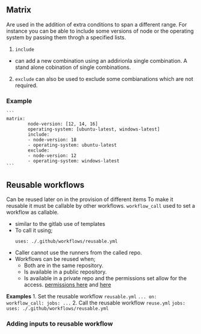 ## Matrix
Are used in the addition of extra conditions to span a different range. For instance you can be able to include some versions of node or the operating system by passing them throgh a specified lists.
1. `include`
- can add a new combination using an addirionla single combination. A stand alone cobination of single combinations.
2. `exclude` can also be used to exclude some combianations which are not required.
### Example
    ```
    matrix:
            node-version: [12, 14, 16]
            operating-system: [ubuntu-latest, windows-latest]
            include:
            - node-version: 18
            - operating-system: ubuntu-latest
            exclude:
            - node-version: 12
            - operating-system: windows-latest
    ```


## Reusable workflows
Can be reused later on in the provision of different items
To make it reusable it must be callable by other workflows.
`workflow_call` used to set a workflow as callable. 
- similar to the gitlab use of templates
- To call it using;
    ```
    uses: ./.github/workflows/reusable.yml
    ```
- Caller cannot use the runners from the called repo.
- Workflows can be reused when;
    - Both are in the same repository.
    - Is available in a public repository.
    - Is available in a private repo and the permissions set allow for the access. [permissions here](https://docs.github.com/en/actions/creating-actions/sharing-actions-and-workflows-with-your-organization) and [here](https://docs.github.com/en/actions/creating-actions/sharing-actions-and-workflows-from-your-private-repository)

**Examples**
    1. Set the reusable workflow
    `reusable.yml`
    ```
    ...
    on: workflow_call:
    jobs:
    ...
    ```
    2. Call the reusable workflow
    `reuse.yml`
    ```
    jobs:
    uses: ./.github/workflows/reusable.yml
    ``` 
### Adding inputs to reusable workflow